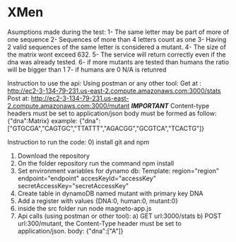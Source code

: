 # XMen
Asumptions made during the test:
1- The same letter may be part of more of one sequence
2- Sequences of more than 4 letters count as one
3- Having 2 valid sequences of the same letter is considered a mutant.
4- The size of the matrix wont exceed 632.
5- The service will return correctly even if the dna was already tested.
6- if more mutants are tested than humans the ratio will be bigger than 1
7- if humans are 0 N/A is retunred

Instruction to use the api:
Using postman or any other tool:
Get at : http://ec2-3-134-79-231.us-east-2.compute.amazonaws.com:3000/stats
Post at: http://ec2-3-134-79-231.us-east-2.compute.amazonaws.com:3000/mutant
***IMPORTANT*** 
Content-type headers must be set to application/json
body must be formed as follow:
{"dna":Matrix}
example: {"dna":["GTGCGA","CAGTGC","TTATTT","AGACGG","GCGTCA","TCACTG"]}

Instruction to run the code:
0) install git and npm
1) Download the repository
2) On the folder repository run the command npm install
3) Set environment variables for dynamo db:
Template:
region="region"
endpoint="endpoint"
accesKeyId="accessKey"
secretAccessKey="secretAccessKey"
4) Create table in dynamoDB named mutant with primary key DNA
5) Add a register with values {DNA:0, human:0, mutant:0}
6) inside the src folder run node magneto-app.js
7) Api calls (using postman or other tool):
	a) GET url:3000/stats
	b) POST url:300/mutant, the Content-Type header must be set to application/json. body: {"dna":["A"]}
